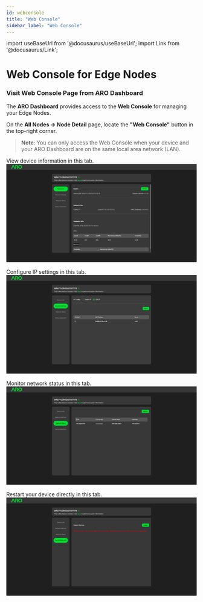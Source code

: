 ```yaml
---
id: webconsole
title: "Web Console"
sidebar_label: "Web Console"
---
```

import useBaseUrl from '@docusaurus/useBaseUrl';
import Link from '@docusaurus/Link';

# Web Console for Edge Nodes

### Visit Web Console Page from ARO Dashboard

The **ARO Dashboard** provides access to the **Web Console** for managing your Edge Nodes.

On the **All Nodes -> Node Detail** page, locate the **"Web Console"** button in the top-right corner.

> **Note**: You can only access the Web Console when your device and your ARO Dashboard are on the same local area network (LAN).



View device information in this tab.
![Device Information](/img/node-operator-guide/console_1.png)



Configure IP settings in this tab.
![IP Configuration](/img/node-operator-guide/console_2.png)


Monitor network status in this tab.
![Network Status](/img/node-operator-guide/console_3.png)


Restart your device directly in this tab.
![Device Restart](/img/node-operator-guide/console_4.png)


